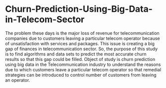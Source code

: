 # Churn-Prediction-Using-Big-Data-in-Telecom-Sector
The problem these days is the major loss of revenue for telecommunication companies due to customers leaving a particular telecom operator because of unsatisfaction with services and packages. This issue is creating a big gap of finances in telecommunication sector. So, the purpose of this study is to find algorithms and data sets to predict the most accurate churn results so that this gap could be filled. Object of study is churn prediction using big data in the Telecommunication industry to understand the reasons due to which customers leave a particular telecom operator so that remedial strategies can be introduced to control number of customers from leaving an operator. 
